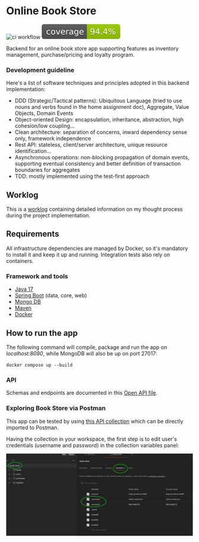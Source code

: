 

# Online Book Store
![ci workflow](https://github.com/danilo-ambrosio/bookstore/actions/workflows/maven.yml/badge.svg)
![test coverage](https://raw.githubusercontent.com/danilo-ambrosio/bookstore/refs/heads/master/.github/badges/jacoco.svg)

Backend for an online book store app supporting features as inventory management, purchase/pricing and loyalty program.

### Development guideline
Here's a list of software techniques and principles adopted in this backend implementation:
- DDD (Strategic/Tactical patterns): Ubiquitous Language (tried to use nouns and verbs found in the home assignment doc), Aggregate, Value Objects, Domain Events
- Object-oriented Design: encapsulation, inheritance, abstraction, high cohesion/low coupling...
- Clean architecture: separation of concerns, inward dependency sense only, framework independence
- Rest API: stateless, client/server architecture, unique resource identification...
- Asynchronous operations: non-blocking propagation of domain events, supporting eventual consistency and better definition of transaction boundaries for aggregates
- TDD: mostly implemented using the test-first approach

## Worklog

This is a [worklog](https://github.com/danilo-ambrosio/bookstore/blob/master/worklog.md) containing detailed information on my thought process during the project implementation. 

## Requirements

All infrastructure dependencies are managed by Docker, so it's mandatory to install it and keep it up and running. Integration tests also rely on containers.

###  Framework and tools
- [Java 17](https://www.oracle.com/java/technologies/javase/jdk17-archive-downloads.html)
- [Spring Boot](https://spring.io/projects/spring-boot/) (data, core, web)
- [Mongo DB](https://www.mongodb.com/)
- [Maven](https://maven.apache.org)
- [Docker](https://www.docker.com/)

## How to run the app

The following command will compile, package and run the app on *localhost:8080*, while MongoDB will also be up on port 27017:

```
docker compose up --build
```

### API

Schemas and endpoints are documented in this [Open API file](https://editor.swagger.io/?raw=https://raw.githubusercontent.com/danilo-ambrosio/bookstore/refs/heads/master/assets/api_doc.json).

### Exploring Book Store via Postman

This app can be tested by using [this API collection](https://github.com/danilo-ambrosio/bookstore/blob/2f4d427e2ec24ac8bd79cd0c6689c723f4227826/assets/postman/book-store.postman_collection.json) which can be directly imported to Postman. 

Having the collection in your workspace, the first step is to edit user's credentials (username and password) in the collection variables panel:

<img src="https://github.com/danilo-ambrosio/bookstore/blob/master/assets/postman/01-step-credentials.png" alt="drawing" />
